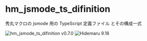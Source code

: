 # hm_jsmode_ts_difinition

秀丸マクロの jsmode 用の TypeScript 定義ファイル とその構成一式

![hm_jsmode_ts_difinition v0.7.0](https://img.shields.io/badge/hm_jsmode_ts_difinition-v0.7.0-6479ff.svg)
![Hidemaru 9.18](https://img.shields.io/badge/Hidemaru-v9.18-6479ff.svg)
